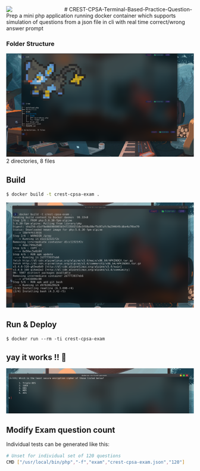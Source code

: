 <div style="display:block;text-align:left"><img align="left" src="https://www.crest-approved.org/wp-content/uploads/2022/04/Crest-logo-Refresh_2022_CMYK_2_AW_col-no-reg-TM-scaled.jpg" border="0" style="width:156px;">
# CREST-CPSA-Terminal-Based-Practice-Question-Prep
a mini php application running docker container which supports simulation of questions from a json file in cli with real time correct/wrong answer prompt


### Folder Structure
![](tree.png)
2 directories, 8 files

## Build
```bash
$ docker build -t crest-cpsa-exam .
```
![](build.png)

## Run & Deploy
```
$ docker run --rm -ti crest-cpsa-exam
```

## yay it works !! 🥳

![](poc.png)

## Modify Exam question count

Individual tests can be generated like this:

```bash
# Unset for individual set of 120 questions
CMD ["/usr/local/bin/php","-f","exam","crest-cpsa-exam.json","120"]
```
